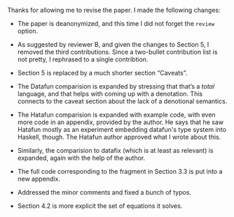 Thanks for allowing me to revise the paper. I made the following changes:

* The paper is deanonymized, and this time I did not forget the `review` option.

* As suggested by reviewer B, and given the changes to Section 5, I removed the
  third contributions. Since a two-bullet contribution list is not pretty, I
  rephrased to a single contribtion.

* Section 5 is replaced by a much shorter section “Caveats”.

* The Datafun comparision is expanded by stressing that that’s a _total_
  language, and that helps with coming up with a denotation. This connects to
  the caveat section about the lack of a denotional semantics.

* The Hatafun comparision is expanded with example code, with even more code
  in an appendix, provided by the author. He says that he saw Hatafun mostly as
  an experiment embedding datafun's type system into Haskell, though. The
  Hatafun author approved what I wrote about this.

* Similarly, the comparision to datafix (which is at least as relevant) is
  expanded, again with the help of the author.

* The full code corresponding to the fragment in Section 3.3 is put into a new
  appendix.

* Addressed the minor comments and fixed a bunch of typos.

* Section 4.2 is more explicit the set of equations it solves.

